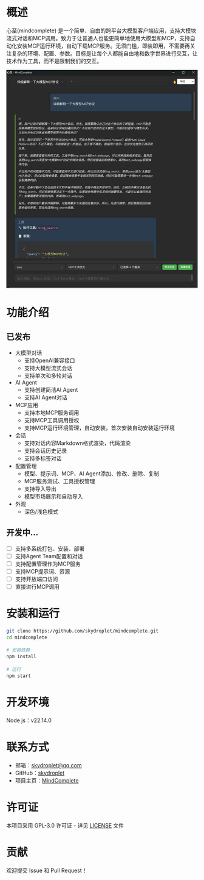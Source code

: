 # 概述

心至(mindcomplete) 是一个简单、自由的跨平台大模型客户端应用，支持大模块流式对话和MCP调用。致力于让普通人也能更简单地使用大模型和MCP，支持自动化安装MCP运行环境，自动下载MCP服务。无须门槛，即装即用，不需要再关注复杂的环境、配置、参数。目标是让每个人都能自由地和数字世界进行交互，让技术作为工具，而不是限制我们的交互。


![应用截图](./assets/mindcomplete-example.png)

# 功能介绍

## 已发布

* 大模型对话
  * 支持OpenAI兼容接口
  * 支持大模型流式会话
  * 支持单次和多轮对话
* AI Agent
  * 支持创建简洁AI Agent
  * 支持AI Agent对话
* MCP应用
  * 支持本地MCP服务调用
  * 支持MCP工具调用授权
  * 支持MCP运行环境管理，自动安装，首次安装自动安装运行环境
* 会话
  * 支持对话内容Markdown格式渲染，代码渲染
  * 支持会话历史记录
  * 支持多标签对话
* 配置管理
  * 模型、提示词、MCP、AI Agent添加、修改、删除、复制
  * MCP服务测试、工具授权管理
  * 支持导入导出
  * 模型市场展示和自动导入
* 外观
  * 深色/浅色模式

## 开发中…

* [ ] 支持多系统打包、安装、部署
* [ ] 支持Agent Team配置和对话
* [ ] 支持配置管理作为MCP服务
* [ ] 支持MCP提示词、资源
* [ ] 支持开放端口访问
* [ ] 直接进行MCP调用

# 安装和运行

```bash
git clone https://github.com/skydroplet/mindcomplete.git
cd mindcomplete

# 安装依赖
npm install

# 运行
npm start
```

# 开发环境

Node js：v22.14.0

# 联系方式

- 邮箱：skydroplet@qq.com
- GitHub：[skydroplet](https://github.com/skydroplet)
- 项目主页：[MindComplete](https://github.com/skydroplet/mindcomplete)

# 许可证

本项目采用 GPL-3.0 许可证 - 详见 [LICENSE](LICENSE) 文件

# 贡献

欢迎提交 Issue 和 Pull Request！

